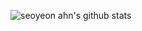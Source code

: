 
![seoyeon ahn's github stats](https://github-readme-stats.vercel.app/api?username=sonoasy&theme=gruvbox&show_icons=true)
